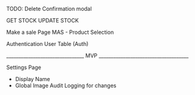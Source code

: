TODO:
Delete Confirmation modal

GET STOCK
UPDATE STOCK

Make a sale Page
MAS - Product Selection

Authentication
User Table (Auth)

________________________________ MVP _____________________________________

Settings Page
- Display Name
- Global Image
Audit Logging for changes